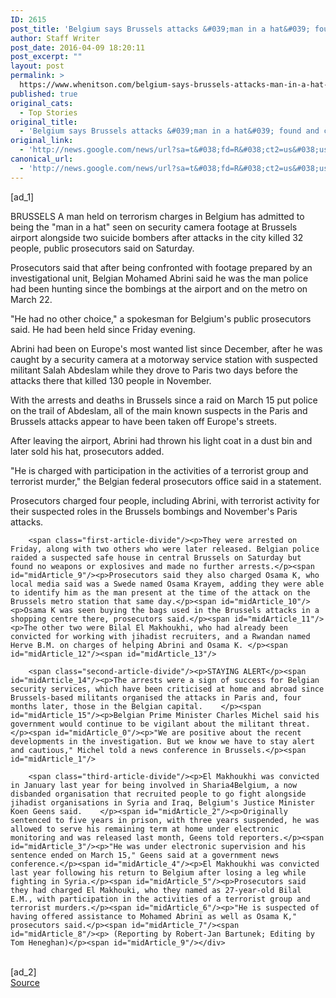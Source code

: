 ```yaml
---
ID: 2615
post_title: 'Belgium says Brussels attacks &#039;man in a hat&#039; found and charged &#8211; Reuters'
author: Staff Writer
post_date: 2016-04-09 18:20:11
post_excerpt: ""
layout: post
permalink: >
  https://www.whenitson.com/belgium-says-brussels-attacks-man-in-a-hat-found-and-charged-reuters/
published: true
original_cats:
  - Top Stories
original_title:
  - 'Belgium says Brussels attacks &#039;man in a hat&#039; found and charged - Reuters'
original_link:
  - 'http://news.google.com/news/url?sa=t&#038;fd=R&#038;ct2=us&#038;usg=AFQjCNFMmd6WSdo5rtfNXlF0w1l1IQ2BPA&#038;clid=c3a7d30bb8a4878e06b80cf16b898331&#038;cid=52779077430895&#038;ei=2kcJV9DVPOmywQGUlJ2IDA&#038;url=http://www.reuters.com/article/us-belgium-blast-arrests-idUSKCN0X60HP'
canonical_url:
  - 'http://news.google.com/news/url?sa=t&#038;fd=R&#038;ct2=us&#038;usg=AFQjCNFMmd6WSdo5rtfNXlF0w1l1IQ2BPA&#038;clid=c3a7d30bb8a4878e06b80cf16b898331&#038;cid=52779077430895&#038;ei=2kcJV9DVPOmywQGUlJ2IDA&#038;url=http://www.reuters.com/article/us-belgium-blast-arrests-idUSKCN0X60HP'
---
```

 [ad_1]
<br><div id="articleText">
<span id="midArticle_start"/>

<span id="midArticle_0"/><span class="focusParagraph" readability="5"><p><span class="articleLocation">BRUSSELS</span> A man held on terrorism charges in Belgium has admitted to being the "man in a hat" seen on security camera footage at Brussels airport alongside two suicide bombers after attacks in the city killed 32 people, public prosecutors said on Saturday.</p></span><span id="midArticle_1"/><p>Prosecutors said that after being confronted with footage prepared by an investigational unit, Belgian Mohamed Abrini said he was the man police had been hunting since the bombings at the airport and on the metro on March 22. </p><span id="midArticle_2"/><p>"He had no other choice," a spokesman for Belgium's public prosecutors said. He had been held since Friday evening.</p><span id="midArticle_3"/><p>Abrini had been on Europe's most wanted list since December, after he was caught by a security camera at a motorway service station with suspected militant Salah Abdeslam while they drove to Paris two days before the attacks there that killed 130 people in November.</p><span id="midArticle_4"/><p>With the arrests and deaths in Brussels since a raid on March 15 put police on the trail of Abdeslam, all of the main known suspects in the Paris and Brussels attacks appear to have been taken off Europe's streets. </p><span id="midArticle_5"/><p>After leaving the airport, Abrini had thrown his light coat in a dust bin and later sold his hat, prosecutors added.</p><span id="midArticle_6"/><p>"He is charged with participation in the activities of a terrorist group and terrorist murder," the Belgian federal prosecutors office said in a statement.</p><span id="midArticle_7"/><p>Prosecutors charged four people, including Abrini, with terrorist activity for their suspected roles in the Brussels bombings and November's Paris attacks.</p><span id="midArticle_8"/>
        
        <span class="first-article-divide"/><p>They were arrested on Friday, along with two others who were later released. Belgian police raided a suspected safe house in central Brussels on Saturday but found no weapons or explosives and made no further arrests.</p><span id="midArticle_9"/><p>Prosecutors said they also charged Osama K, who local media said was a Swede named Osama Krayem, adding they were able to identify him as the man present at the time of the attack on the Brussels metro station that same day.</p><span id="midArticle_10"/><p>Osama K was seen buying the bags used in the Brussels attacks in a shopping centre there, prosecutors said.</p><span id="midArticle_11"/><p>The other two were Bilal El Makhoukhi, who had already been convicted for working with jihadist recruiters, and a Rwandan named Herve B.M. on charges of helping Abrini and Osama K. </p><span id="midArticle_12"/><span id="midArticle_13"/>
        
        <span class="second-article-divide"/><p>STAYING ALERT</p><span id="midArticle_14"/><p>The arrests were a sign of success for Belgian security services, which have been criticised at home and abroad since Brussels-based militants organised the attacks in Paris and, four months later, those in the Belgian capital.    </p><span id="midArticle_15"/><p>Belgian Prime Minister Charles Michel said his government would continue to be vigilant about the militant threat.</p><span id="midArticle_0"/><p>"We are positive about the recent developments in the investigation. But we know we have to stay alert and cautious," Michel told a news conference in Brussels.</p><span id="midArticle_1"/>
        
        <span class="third-article-divide"/><p>El Makhoukhi was convicted in January last year for being involved in Sharia4Belgium, a now disbanded organisation that recruited people to go fight alongside jihadist organisations in Syria and Iraq, Belgium's Justice Minister Koen Geens said.    </p><span id="midArticle_2"/><p>Originally sentenced to five years in prison, with three years suspended, he was allowed to serve his remaining term at home under electronic monitoring and was released last month, Geens told reporters.</p><span id="midArticle_3"/><p>"He was under electronic supervision and his sentence ended on March 15," Geens said at a government news conference.</p><span id="midArticle_4"/><p>El Makhoukhi was convicted last year following his return to Belgium after losing a leg while fighting in Syria.</p><span id="midArticle_5"/><p>Prosecutors said they had charged El Makhouki, who they named as 27-year-old Bilal E.M., with participation in the activities of a terrorist group and terrorist murders.</p><span id="midArticle_6"/><p>"He is suspected of having offered assistance to Mohamed Abrini as well as Osama K," prosecutors said.</p><span id="midArticle_7"/><span id="midArticle_8"/><p> (Reporting by Robert-Jan Bartunek; Editing by Tom Heneghan)</p><span id="midArticle_9"/></div>
<br>[ad_2]
<br><a href="http://news.google.com/news/url?sa=t&#038;fd=R&#038;ct2=us&#038;usg=AFQjCNFMmd6WSdo5rtfNXlF0w1l1IQ2BPA&#038;clid=c3a7d30bb8a4878e06b80cf16b898331&#038;cid=52779077430895&#038;ei=2kcJV9DVPOmywQGUlJ2IDA&#038;url=http://www.reuters.com/article/us-belgium-blast-arrests-idUSKCN0X60HP">Source </a>